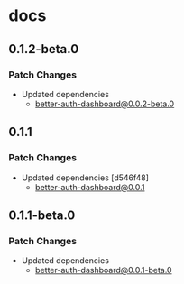 # docs

## 0.1.2-beta.0

### Patch Changes

- Updated dependencies
  - better-auth-dashboard@0.0.2-beta.0

## 0.1.1

### Patch Changes

- Updated dependencies [d546f48]
  - better-auth-dashboard@0.0.1

## 0.1.1-beta.0

### Patch Changes

- Updated dependencies
  - better-auth-dashboard@0.0.1-beta.0
